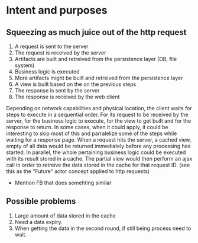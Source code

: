 Intent and purposes===================Squeezing as much juice out of the http request -----------------------------------------------1. A request is sent to the server2. The request is received by the server3. Artifacts are built and retreived from the persistence layer (DB, file system)4. Business logic is executed5. More artifacts might be built and retreived from the persistence layer6. A view is built based on the on the previous steps7. The response is sent by the server8. The response is received by the web clientDepending on network capabilities and physical location, the client waits for steps to execute in a sequential order.  For its request to be received by the server, for the business logic to execute, for the view to get built and for the response to return.In some cases, when it could apply, it could be interesting to skip most of this and parralelize some of the steps while waiting for a response page.  When a request hits the server, a cached view, empty of all data would be returned immediately before any processing has started.  In parallel, the whole pertaining business logic could be executed with its result stored in a cache.  The partial view would then perform an ajax call in order to retreive the data stored in the cache for that request ID.  (see this as the "Future" actor concept applied to http requests)- Mention FB that does somehting similarPossible problems-----------------1. Large amount of data stored in the cache2. Need a data expiry.3. When getting the data in the second round, if still being process need to wait.